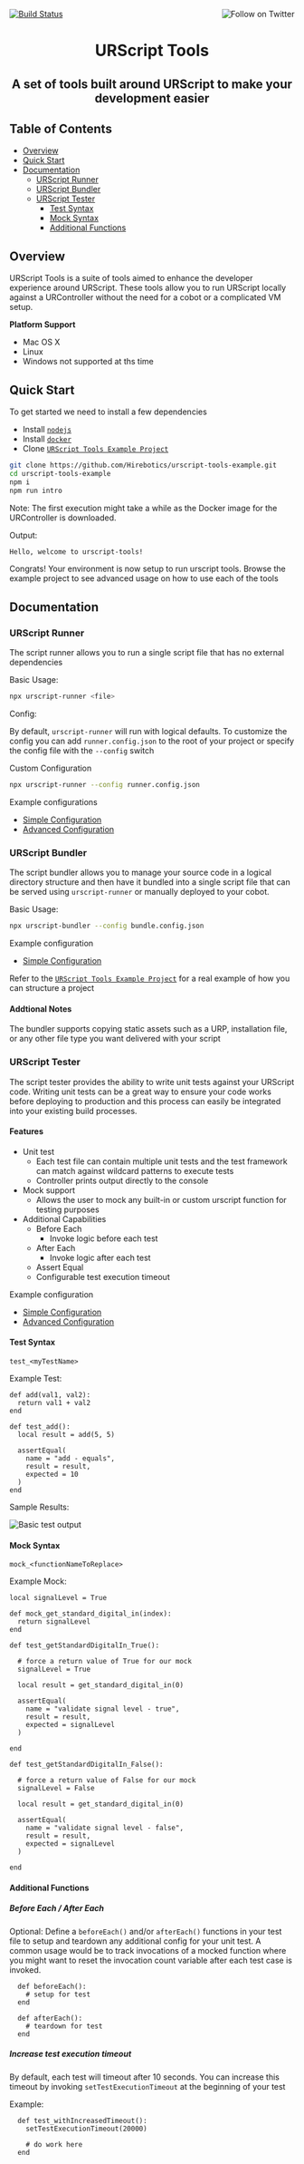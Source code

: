 <p>
  <a href="#"><img src="https://codebuild.us-east-1.amazonaws.com/badges?uuid=eyJlbmNyeXB0ZWREYXRhIjoiSlZ5bzhIMHdzQzJLK0I0SXF5ZG8xYmRNbW5YT1RtQ3gyZmxDaXlRdXdpb21NaTJzOGoxN2pJaFkrNkJCS1R1U0d3MFVBVHptZjJDa3ppT1BBUzVodHlFPSIsIml2UGFyYW1ldGVyU3BlYyI6IncrYjM5dFNHWDJNMHYzSlEiLCJtYXRlcmlhbFNldFNlcmlhbCI6MX0%3D&branch=master" alt="Build Status"></a>
  <a href="https://twitter.com/intent/follow?screen_name=Hirebotics"><img align="right" src="https://img.shields.io/twitter/follow/hirebotics.svg?style=social&label=Follow%20@Hirebotics" alt="Follow on Twitter"></a>
</p>

<h1 align="center">URScript Tools</h1>
<h2 align="center">A set of tools built around URScript to make your development easier</h2>

## Table of Contents

- [Overview](#overview)
- [Quick Start](#quick-start)
- [Documentation](#documentation)
  - [URScript Runner](#URScript-Runner)
  - [URScript Bundler](#URScript-Bundler)
  - [URScript Tester](#URScript-Tester)
    - [Test Syntax](#Test-Syntax)
    - [Mock Syntax](#Mock-Syntax)
    - [Additional Functions](#Additional-Functions)

## Overview

URScript Tools is a suite of tools aimed to enhance the developer experience around URScript. These tools allow you to run URScript locally against a URController without the need for a cobot or a complicated VM setup.

**Platform Support**

- Mac OS X
- Linux
- Windows not supported at ths time

## Quick Start

To get started we need to install a few dependencies

- Install [`nodejs`](https://nodejs.org/en/download/)
- Install [`docker`](https://www.docker.com/products/docker-desktop)
- Clone [`URScript Tools Example Project`](https://github.com/Hirebotics/urscript-tools-example.git)

```bash
git clone https://github.com/Hirebotics/urscript-tools-example.git
cd urscript-tools-example
npm i
npm run intro
```

Note: The first execution might take a while as the Docker image for the URController is downloaded.

Output:

```bash
Hello, welcome to urscript-tools!
```

Congrats! Your environment is now setup to run urscript tools. Browse the example project to see advanced usage
on how to use each of the tools

## Documentation

### URScript Runner

The script runner allows you to run a single script file that has no external dependencies

Basic Usage:

```bash
npx urscript-runner <file>
```

Config:

By default, `urscript-runner` will run with logical defaults. To customize the config you can add `runner.config.json` to the root of your project or specify the config file with the `--config` switch

Custom Configuration

```bash
npx urscript-runner --config runner.config.json
```

Example configurations

- [Simple Configuration](src/examples/runner.config.simple.json)
- [Advanced Configuration](src/examples/runner.config.full.json)

### URScript Bundler

The script bundler allows you to manage your source code in a logical directory structure and then have it bundled into a single script file that can be served using `urscript-runner` or manually deployed to your cobot.

Basic Usage:

```bash
npx urscript-bundler --config bundle.config.json
```

Example configuration

- [Simple Configuration](src/examples/bundle.config.simple.json)

Refer to the [`URScript Tools Example Project`](https://github.com/Hirebotics/urscript-tools-example.git) for a real example of how you can structure a project

#### Addtional Notes

The bundler supports copying static assets such as a URP, installation file, or any other file type you want delivered with your script

### URScript Tester

The script tester provides the ability to write unit tests against your URScript code. Writing unit tests can be a great way to ensure your code works before deploying to production and this process can easily be integrated into your existing build processes.

#### Features

- Unit test
  - Each test file can contain multiple unit tests and the test framework can match against wildcard patterns to execute tests
  - Controller prints output directly to the console
- Mock support
  - Allows the user to mock any built-in or custom urscript function for testing purposes
- Additional Capabilities
  - Before Each
    - Invoke logic before each test
  - After Each
    - Invoke logic after each test
  - Assert Equal
  - Configurable test execution timeout

Example configuration

- [Simple Configuration](src/examples/urtester.config.simple.json)
- [Advanced Configuration](src/examples/urtester.config.full.json)

#### Test Syntax

`test_<myTestName>`

Example Test:

```
def add(val1, val2):
  return val1 + val2
end

def test_add():
  local result = add(5, 5)

  assertEqual(
    name = "add - equals",
    result = result,
    expected = 10
  )
end
```

Sample Results:

<p><img src="docs/images/basic-test-output.png" alt="Basic test output" /></p>

#### Mock Syntax

`mock_<functionNameToReplace>`

Example Mock:

```
local signalLevel = True

def mock_get_standard_digital_in(index):
  return signalLevel
end

def test_getStandardDigitalIn_True():

  # force a return value of True for our mock
  signalLevel = True

  local result = get_standard_digital_in(0)

  assertEqual(
    name = "validate signal level - true",
    result = result,
    expected = signalLevel
  )

end

def test_getStandardDigitalIn_False():

  # force a return value of False for our mock
  signalLevel = False

  local result = get_standard_digital_in(0)

  assertEqual(
    name = "validate signal level - false",
    result = result,
    expected = signalLevel
  )

end
```

#### Additional Functions

##### Before Each / After Each

Optional: Define a `beforeEach()` and/or `afterEach()` functions in your test file to setup and teardown
any additional config for your unit test. A common usage would be to track invocations of a mocked function
where you might want to reset the invocation count variable after each test case is invoked.

```
  def beforeEach():
    # setup for test
  end

  def afterEach():
    # teardown for test
  end
```

##### Increase test execution timeout

By default, each test will timeout after 10 seconds. You can increase this timeout by invoking `setTestExecutionTimeout` at the beginning of your test

Example:

```
  def test_withIncreasedTimeout():
    setTestExecutionTimeout(20000)

    # do work here
  end
```
